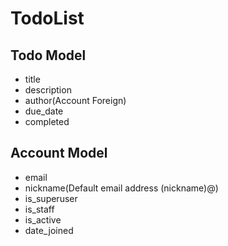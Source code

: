 # TodoList

## Todo Model

- title
- description
- author(Account Foreign)
- due_date
- completed

## Account Model

- email
- nickname(Default email address (nickname)@)
- is_superuser
- is_staff
- is_active
- date_joined
